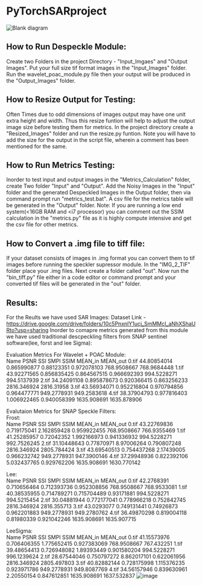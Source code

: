 # PyTorchSARproject
![Blank diagram](https://user-images.githubusercontent.com/32778343/118477648-8c95be80-b72c-11eb-867d-748c040c010c.jpeg)
## How to Run Despeckle Module:
Create two Folders in the project Directory - "Input_Imgaes" and "Output Images". Put your full size tif format images in the "Input_Images" folder. Run the wavelet_poac_module.py file then your output will be produced in the "Output_Images" folder.
## How to Resize Output for Testing:
Often Times due to odd dimensions of images output may have one unit extra height and width. Thus this resize funtion will help to adjust the output image size before testing them for metrics. In the project directory create a "Resized_Images" folder and run the resize.py funtion. Note you will have to add the size for the output in the script file, wherein a comment has been mentioned for the same.
## How to Run Metrics Testing:
Inorder to test input and output images in the "Metrics_Calculation" folder, create Two folder "Input" and "Output". Add the Noisy Images in the "Input" folder and the generated Despeckled Images in the Output folder, then via command prompt run "metrics_test.bat". A csv file for the metrics table will be generated in the "Output" folder.
Note: If you are running a low end system(<16GB RAM and <i7 processor) you can comment out the SSIM calculation in the "metrics.py" file as it is highly compute intensive and get the csv file for other metrics.
## How to Convert a .img file to tiff file:
If your dataset consists of images in .img format you can convert them to tif images before running the speckler supressor module. In the "IMG_2_TIF" folder place your .img files. Next create a folder called "out". Now run the "bin_tiff.py" file either in a code editor or command prompt and your converted tif files will be generated in the "out" folder.
## Results:
For the Reults we have used SAR Images:
Dataset Link - https://drive.google.com/drive/folders/10c5PnxnlY1ucj_SmMMcI_aNhXShaURto?usp=sharing
Inorder to comapre metrics generated from this module we have used traditional descpeckling filters from SNAP sentinel software(lee, forst and lee Sigma):

Evaluation Metrics For Wavelet + POAC Module:						
Name	PSNR	SSI	SMPI	SSIM	MEAN_in	MEAN_out
0.tif	44.80854014	0.865990877	0.88123351	0.972078103	768.9508667	768.9684448
1.tif	43.92271565	0.856835425	0.864567515	0.966692393	994.5228271	994.5137939
2.tif	34.24091108	0.895878673	0.920366415	0.863256233	2816.346924	2816.31958
3.tif	43.56934071	0.952216804	0.970794856	0.964477771	949.2778931	949.2583618
4.tif	38.37904793	0.977816403	1.006922465	0.940058399	1635.908691	1635.878906
						
Evalutaion Metrics for SNAP Speckle Filters:						
Frost:						
Name	PSNR	SSI	SMPI	SSIM	MEAN_in	MEAN_out
0.tif	43.22769836	0.719175041	2.162859428	0.959922455	768.9508667	766.9355469
1.tif	41.25285957	0.72042352	1.992166973	0.941336932	994.5228271	992.7526245
2.tif	31.10448643	0.77870971	8.97006264	0.790807248	2816.346924	2805.784424
3.tif	43.69540513	0.754437268	2.17439005	0.966232742	949.2778931	947.3900146
4.tif	37.29948936	0.822392106	5.032437765	0.929762206	1635.908691	1630.770142
						
Lee:						
Name	PSNR	SSI	SMPI	SSIM	MEAN_in	MEAN_out
0.tif	42.2768391	0.710656464	0.712393736	0.952308856	768.9508667	768.9533081
1.tif	40.38535955	0.714789271	0.715704489	0.93171881	994.5228271	994.5215454
2.tif	30.04881944	0.772177041	0.778966218	0.752842745	2816.346924	2816.355713
3.tif	43.0293077	0.749131441	0.74926873	0.962201883	949.2778931	949.2780762
4.tif	36.49870298	0.819004118	0.81980339	0.921042246	1635.908691	1635.907715
						
LeeSigma:						
Name	PSNR	SSI	SMPI	SSIM	MEAN_in	MEAN_out
0.tif	41.15573976	0.706406355	1.775652415	0.927383069	768.9508667	767.432251
1.tif	39.48654413	0.726948082	1.89393449	0.901580204	994.5228271	996.1239624
2.tif	28.67544046	0.750797272	8.862017101	0.622061956	2816.346924	2805.497803
3.tif	40.82882144	0.728175998	1.115376235	0.923971786	949.2778931	949.8087769
4.tif	34.56157946	0.839630961	2.20550154	0.847612851	1635.908691	1637.532837
![image](https://user-images.githubusercontent.com/32778343/118484113-7b50b000-b734-11eb-938a-a8740618383e.png)
